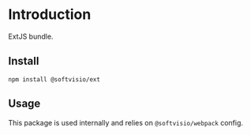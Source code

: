 # Introduction

ExtJS bundle.

## Install

```shell
npm install @softvisio/ext
```

## Usage

This package is used internally and relies on `@softvisio/webpack` config.
